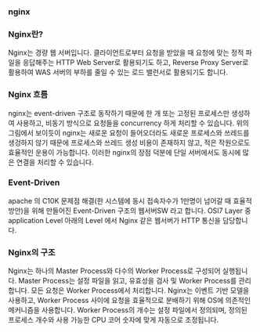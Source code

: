 ### nginx

### Nginx란?

Nginx는 경량 웹 서버입니다.
클라이언트로부터 요청을 받았을 때 요청에 맞는 정적 파일을 응답해주는 HTTP Web Server로 활용되기도 하고,
Reverse Proxy Server로 활용하여 WAS 서버의 부하를 줄일 수 있는 로드 밸런서로 활용되기도 합니다.

### Nginx 흐름

nginx는 event-driven 구조로 동작하기 때문에 한 개 또는 고정된 프로세스만 생성하여 사용하고, 비동기 방식으로 요청들을 concurrency 하게 처리할 수 있습니다.
위의 그림에서 보이듯이 nginx는 새로운 요청이 들어오더라도 새로운 프로세스와 쓰레드를 생겅하지 않기 때문에 프로세스와 쓰레드 생성 비용이 존재하지 않고,
적은 작원으로도 효율적인 운용이 가능합니다.
이러한 nginx의 장점 덕분에 단일 서버에서도 동시에 많은 연결을 처리할 수 있습니다.

### Event-Driven

apache 의 C10K 문제점 해결(한 시스템에 동시 접속자수가 1만명이 넘어갈 때 효율적방안)을 위해 만들어진 Event-Driven 구조의 웹서버SW 라고 합니다.
OSI7 Layer 중 application Level 아래의 Level 에서 Nginx 같은 웹서버가 HTTP 통신을 담당합니다.

### Nginx의 구조

Nginx는 하나의 Master Process와 다수의 Worker Process로 구성되어 실행됩니다. Master Process는 설정 파일을 읽고,
유효성을 검사 및 Worker Process를 관리합니다.
모든 요청은 Worker Process에서 처리합니다. Nginx는 이벤트 기반 모델을 사용하고, Worker Process 사이에 요청을 효율적으로 분배하기 위해 OS에 의존적인 메커니즘을 사용합니다.
Worker Process의 개수는 설정 파일에서 정의되며, 정의된 프로세스 개수와 사용 가능한 CPU 코어 숫자에 맞게 자동으로 조정됩니다.
